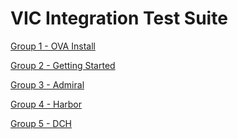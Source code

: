 VIC Integration Test Suite
=======


[Group 1 - OVA Install](Group1-OVA-Install/TestCases.md)

[Group 2 - Getting Started](Group2-Getting-Started/TestCases.md)

[Group 3 - Admiral](Group3-Admiral/TestCases.md)

[Group 4 - Harbor](Group4-Harbor/TestCases.md)

[Group 5 - DCH](Group5-DCH/TestCases.md)